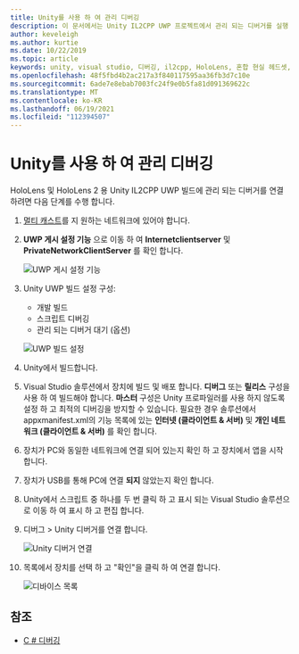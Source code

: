 ```yaml
---
title: Unity를 사용 하 여 관리 디버깅
description: 이 문서에서는 Unity IL2CPP UWP 프로젝트에서 관리 되는 디버거를 실행 하는 방법을 설명 합니다.
author: keveleigh
ms.author: kurtie
ms.date: 10/22/2019
ms.topic: article
keywords: unity, visual studio, 디버깅, il2cpp, HoloLens, 혼합 현실 헤드셋, windows mixed reality 헤드셋, 가상 현실 헤드셋, UWP
ms.openlocfilehash: 48f5fbd4b2ac217a3f840117595aa36fb3d7c10e
ms.sourcegitcommit: 6ade7e8ebab7003fc24f9e0b5fa81d091369622c
ms.translationtype: MT
ms.contentlocale: ko-KR
ms.lasthandoff: 06/19/2021
ms.locfileid: "112394507"
---
```

# <a name="managed-debugging-with-unity"></a>Unity를 사용 하 여 관리 디버깅

HoloLens 및 HoloLens 2 용 Unity IL2CPP UWP 빌드에 관리 되는 디버거를 연결 하려면 다음 단계를 수행 합니다.

1. [멀티 캐스트](https://en.wikipedia.org/wiki/Multicast)를 지 원하는 네트워크에 있어야 합니다.
2. **UWP 게시 설정 기능** 으로 이동 하 여 **Internetclientserver** 및 **PrivateNetworkClientServer** 를 확인 합니다.

    ![UWP 게시 설정 기능](images/il2cpp-debugging-capabilities.png)

3. Unity UWP 빌드 설정 구성:
    - 개발 빌드
    - 스크립트 디버깅
    - 관리 되는 디버거 대기 (옵션)

    ![UWP 빌드 설정](images/il2cpp-debugging-build.png)

4. Unity에서 빌드합니다.
5. Visual Studio 솔루션에서 장치에 빌드 및 배포 합니다. **디버그** 또는 **릴리스** 구성을 사용 하 여 빌드해야 합니다. **마스터** 구성은 Unity 프로파일러를 사용 하지 않도록 설정 하 고 최적의 디버깅을 방지할 수 있습니다. 필요한 경우 솔루션에서 appxmanifest.xml의 기능 목록에 있는 **인터넷 (클라이언트 & 서버)** 및 **개인 네트워크 (클라이언트 & 서버)** 를 확인 합니다.
6. 장치가 PC와 동일한 네트워크에 연결 되어 있는지 확인 하 고 장치에서 앱을 시작 합니다.
7. 장치가 USB를 통해 PC에 연결 **되지** 않았는지 확인 합니다.
8. Unity에서 스크립트 중 하나를 두 번 클릭 하 고 표시 되는 Visual Studio 솔루션으로 이동 하 여 표시 하 고 편집 합니다.
9. 디버그 > Unity 디버거를 연결 합니다.

    ![Unity 디버거 연결](images/il2cpp-debugging-attach.png)

10. 목록에서 장치를 선택 하 고 "확인"을 클릭 하 여 연결 합니다.

    ![디바이스 목록](images/il2cpp-debugging-machines.png)

## <a name="see-also"></a>참조 

* [C # 디버깅](/visualstudio/get-started/csharp/tutorial-debugger)
